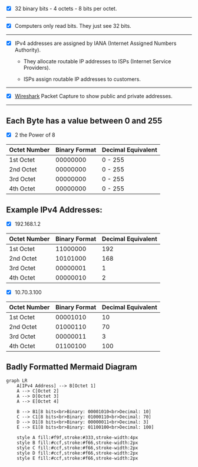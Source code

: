 
- [x] 32 binary bits - 4 octets - 8 bits per octet.

---

- [x] Computers only read bits. They just see 32 bits. 

---

- [X] IPv4 addresses are assigned by IANA (Internet Assigned Numbers Authority).

    - They allocate routable IP addresses to ISPs (Internet Service Providers).

    - ISPs assign routable IP addresses to customers.

---

- [x] [Wireshark](https://www.wireshark.org/tools/oui-lookup.html) Packet Capture to show public and private addresses. 

---

## Each Byte has a value between 0 and 255

- [x] 2 the Power of 8

| Octet Number | Binary Format   | Decimal Equivalent |
|--------------|-----------------|--------------------|
| 1st Octet    | 00000000        | 0 - 255            |
| 2nd Octet    | 00000000        | 0 - 255            |
| 3rd Octet    | 00000000        | 0 - 255            |
| 4th Octet    | 00000000        | 0 - 255            |

## Example IPv4 Addresses:

- [x] 192.168.1.2

| Octet Number | Binary Format   | Decimal Equivalent |
|--------------|-----------------|--------------------|
| 1st Octet    | 11000000        | 192                |
| 2nd Octet    | 10101000        | 168                |
| 3rd Octet    | 00000001        | 1                  |
| 4th Octet    | 00000010        | 2                  |

- [x] 10.70.3.100

| Octet Number | Binary Format   | Decimal Equivalent |
|--------------|-----------------|--------------------|
| 1st Octet    | 00001010        | 10                 |
| 2nd Octet    | 01000110        | 70                 |
| 3rd Octet    | 00000011        | 3                  |
| 4th Octet    | 01100100        | 100                |

## Badly Formatted Mermaid Diagram 


```mermaid
graph LR
    A[IPv4 Address] --> B[Octet 1]
    A --> C[Octet 2]
    A --> D[Octet 3]
    A --> E[Octet 4]

    B --> B1[8 bits<br>Binary: 00001010<br>Decimal: 10]
    C --> C1[8 bits<br>Binary: 01000110<br>Decimal: 70]
    D --> D1[8 bits<br>Binary: 00000011<br>Decimal: 3]
    E --> E1[8 bits<br>Binary: 01100100<br>Decimal: 100]

    style A fill:#f9f,stroke:#333,stroke-width:4px
    style B fill:#ccf,stroke:#f66,stroke-width:2px
    style C fill:#ccf,stroke:#f66,stroke-width:2px
    style D fill:#ccf,stroke:#f66,stroke-width:2px
    style E fill:#ccf,stroke:#f66,stroke-width:2px
```

